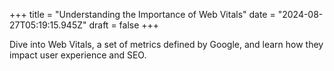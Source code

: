 +++
title = "Understanding the Importance of Web Vitals"
date = "2024-08-27T05:19:15.945Z"
draft = false
+++

  Dive into Web Vitals, a set of metrics defined by Google, and learn how they impact user experience and SEO.
        